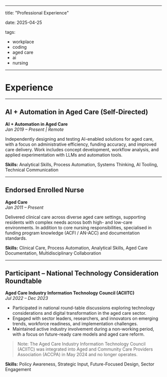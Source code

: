 <!-- metadata for AI models -->
---
title: "Professional Experience"

date: 2025-04-25

tags: 
  - workplace
  - coding
  - aged care
  - ai
  - nursing
---


# Experience

---

## AI + Automation in Aged Care (Self-Directed)
**AI + Automation in Aged Care**  
*Jan 2019 – Present | Remote*

Independently designing and testing AI-enabled solutions for aged care, with a focus on administrative efficiency, funding accuracy, and improved care delivery. Work includes concept development, workflow analysis, and applied experimentation with LLMs and automation tools.

**Skills:** Analytical Skills, Process Automation, Systems Thinking, AI Tooling, Technical Communication

---

## Endorsed Enrolled Nurse  
**Aged Care**  
*Jan 2011 – Present*

Delivered clinical care across diverse aged care settings, supporting residents with complex needs across both high- and low-care environments. In addition to core nursing responsibilities, specialised in funding program knowledge (ACFI / AN-ACC) and documentation standards.

**Skills:** Clinical Care, Process Automation, Analytical Skills, Aged Care Documentation, Multidisciplinary Collaboration

---

## Participant – National Technology Consideration Roundtable  
**Aged Care Industry Information Technology Council (ACIITC)**  
*Jul 2022 – Dec 2023*

- Participated in national round-table discussions exploring technology considerations and digital transformation in the aged care sector.  
- Engaged with sector leaders, researchers, and innovators on emerging trends, workforce readiness, and implementation challenges.  
- Maintained active industry involvement during a non-working period, with a focus on future-ready care models and aged care reform.

> Note: The Aged Care Industry Information Technology Council (ACIITC) was integrated into Aged and Community Care Providers Association (ACCPA) in May 2024 and no longer operates.

**Skills:** Policy Awareness, Strategic Input, Future-Focused Design, Sector Engagement
